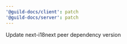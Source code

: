 ```yaml
---
'@guild-docs/client': patch
'@guild-docs/server': patch
---
```


Update next-i18next peer dependency version
